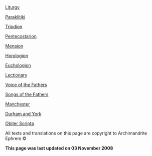 [Liturgy](liturgic.md)

[Paraklitiki](oktoich.md)

[Triodion](triodion.md)

[Pentecostarion](pentecos.md)

[Menaion](menaion.md)

[Horologion](horologion.md)

[Euchologion](eucholog.md)

[Lectionary](lectionary.md)

[Voice of the Fathers](voiceof.md)

[Songs of the Fathers](songsof.md)

[Manchester](manchest.md)

[Durham and York](york_and_durham.md)

[Obiter Scripta](obiter_scripta.md)

All texts and translations on this page are copyright to Archimandrite Ephrem ©

**This page was last updated on 03 November 2008**
